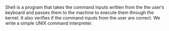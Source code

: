 Shell is a program that takes the command inputs written from the the user’s keyboard and passes them to the machine to execute them through the kernel. It also verifies if the command inputs from the user are correct.
We write a simple UNIX command interpreter.
